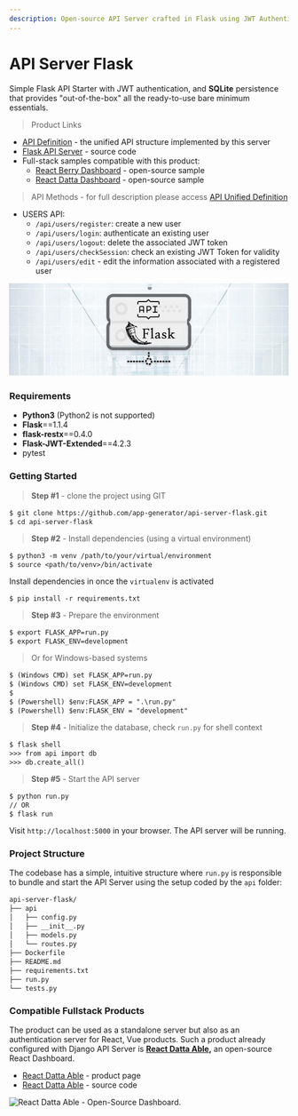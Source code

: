 ```yaml
---
description: Open-source API Server crafted in Flask using JWT Authentication and SQLite.
---
```


# API Server Flask

Simple Flask API Starter with JWT authentication, and **SQLite** persistence that provides "out-of-the-box" all the ready-to-use bare minimum essentials. 

> Product Links

* [API Definition](api-unified-definition.md) - the unified API structure implemented by this server
* [Flask API Server](https://github.com/app-generator/api-server-flask) - source code
* Full-stack samples compatible with this product:
  * [React Berry Dashboard](https://github.com/app-generator/react-berry-admin-template) - open-source sample
  * [React Datta Dashboard](https://github.com/app-generator/react-datta-able-dashboard) - open-source sample

> API Methods - for full description please access [API Unified Definition](api-unified-definition.md)

* USERS API:
  * `/api/users/register`: create a new user
  * `/api/users/login`: authenticate an existing user
  * `/api/users/logout`: delete the associated JWT token
  * `/api/users/checkSession`: check an existing JWT Token for validity
  * `/api/users/edit` - edit the information associated with a registered user  

![Flask API Server - Open-source Product.](../../.gitbook/assets/api-cover-flask-xs.jpg)

### Requirements ‌ <a id="requirements"></a>

* **Python3** \(Python2 is not supported\)
* **Flask**==1.1.4
* **flask-restx**==0.4.0
* **Flask-JWT-Extended**==4.2.3
* pytest 

### 

### Getting Started

> **Step \#1** - clone the project using GIT

```text
$ git clone https://github.com/app-generator/api-server-flask.git
$ cd api-server-flask
```

> **Step \#2** - Install dependencies \(using a virtual environment\)

```text
$ python3 -m venv /path/to/your/virtual/environment
$ source <path/to/venv>/bin/activate
```

Install dependencies in once the `virtualenv`  is activated

```text
$ pip install -r requirements.txt
```

> **Step \#3** - Prepare the environment

```text
$ export FLASK_APP=run.py
$ export FLASK_ENV=development
```

> Or for Windows-based systems

```text
$ (Windows CMD) set FLASK_APP=run.py
$ (Windows CMD) set FLASK_ENV=development
$
$ (Powershell) $env:FLASK_APP = ".\run.py"
$ (Powershell) $env:FLASK_ENV = "development"
```

> **Step \#4** - Initialize the database, check `run.py` for shell context

```text
$ flask shell
>>> from api import db
>>> db.create_all()
```

> **Step \#5** - Start the API server

```text
$ python run.py
// OR
$ flask run
```

Visit `http://localhost:5000` in your browser. The API server will be running.



### Project Structure

The codebase has a simple, intuitive structure where `run.py` is responsible to bundle and start the API Server using the setup coded by the `api` folder:    

```text
api-server-flask/
├── api
│   ├── config.py
│   ├── __init__.py
│   ├── models.py
│   └── routes.py
├── Dockerfile
├── README.md
├── requirements.txt
├── run.py
└── tests.py
```

###  <a id="compatible-fullstack-products"></a>

### Compatible Fullstack Products <a id="compatible-fullstack-products"></a>

The product can be used as a standalone server but also as an authentication server for React, Vue products. Such a product already configured with Django API Server is [**React Datta Able**](https://appseed.us/product/react-node-js-datta-able)**,** an open-source React Dashboard.

* ​[React Datta Able](https://appseed.us/product/react-node-js-datta-able) - product page
* ​[React Datta Able](https://github.com/app-generator/react-datta-able-dashboard) - source code

![React Datta Able - Open-Source Dashboard.](https://gblobscdn.gitbook.com/assets%2F-MYVW6MKCi9iujNc3SK_%2F-Memyr3wdOIsonokJPUQ%2F-Men-RiulajMsyVGTEgy%2Freact-datta-able-cover.jpg?alt=media&token=c87fbe5e-44b0-4d3d-9bb3-c41495fbb567)


